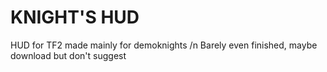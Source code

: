 # KNIGHT'S HUD
HUD for TF2 made mainly for demoknights /n
Barely even finished, maybe download but don't suggest
